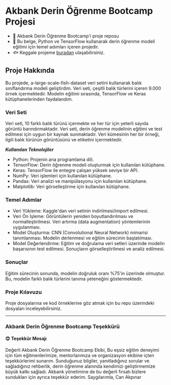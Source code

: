 # Akbank Derin Öğrenme Bootcamp Projesi

- 🚀 Akbank Derin Öğrenme Bootcamp'i proje reposu
- 📝 Bu belge, Python ve TensorFlow kullanarak derin öğrenme modeli eğitimi için temel adımları içeren projedir.
- 🐟 Keggale projeme [buradan](https://www.kaggle.com/code/canak0/fish-classification)
 ulaşabilirsiniz.

## Proje Hakkında
Bu projede, a-large-scale-fish-dataset veri setini kullanarak balık sınıflandırma modeli geliştirdim. Veri seti, çeşitli balık türlerini içeren 9.000 örnek içermektedir. Modelin eğitimi sırasında, TensorFlow ve Keras kütüphanelerinden faydalandım.

### Veri Seti
Veri seti, 10 farklı balık türünü içermekte ve her tür için yeterli sayıda görüntü barındırmaktadır. Veri seti, derin öğrenme modelinin eğitimi ve test edilmesi için uygun bir kaynak sunmaktadır. Veri kümesinin her bir örneği, ilgili balık türünün görüntüsünü ve etiketini içermektedir.

***Kullanılan Teknolojiler***
- Python: Projenin ana programlama dili.
- TensorFlow: Derin öğrenme modeli oluşturmak için kullanılan kütüphane.
- Keras: TensorFlow ile entegre çalışan yüksek seviye bir API.
- NumPy: Veri işlemleri için kullanılan kütüphane.
- Pandas: Veri analizi ve manipülasyonu için kullanılan kütüphane.
- Matplotlib: Veri görselleştirme için kullanılan kütüphane.

### Temel Adımlar
- Veri Yükleme: Kaggle'dan veri setinin indirilmesi/import edilmesi.
- Veri Ön İşleme:
Görüntülerin yeniden boyutlandırılması ve normalleştirilmesi.
Veri artırma (data augmentation) yöntemlerinin uygulanması.
- Model Oluşturma:
CNN (Convolutional Neural Network) mimarisi tanımlanması.
Modelin derlenmesi ve eğitim sürecinin başlatılması.
- Model Değerlendirme:
Eğitim ve doğrulama veri setleri üzerinde modelin başarısının test edilmesi.
Sonuçların görselleştirilmesi ve analiz edilmesi.
### Sonuçlar
Eğitim sürecinin sonunda, modelin doğruluk oranı %75'in üzerinde olmuştur. Bu, modelin farklı balık türlerini tanıma yeteneğini göstermektedir.
### Proje Kılavuzu
Proje dosyalarına ve kod örneklerine göz atmak için bu repo üzerindeki dosyaları inceleyebilirsiniz.

---

###  Akbank Derin Öğrenme Bootcamp Teşekkürü
#### 😊 Teşekkür Mesajı
Değerli Akbank Derin Öğrenme Bootcamp Ekibi,
Bu eşsiz eğitim deneyimi için tüm eğitmenlerimize, mentorlarımıza ve organizasyon ekibine içten teşekkürlerimi sunarım. Sunduğunuz bilgiler, yanıtladığınız sorular ve sağladığınız rehberlik, derin öğrenme alanında kendimizi geliştirmemize büyük katkı sağladı.
Akbank yönetimine de bu değerli fırsatı bizlere sundukları için ayrıca teşekkür ederim.
Saygılarımla,
Can Akpınar
